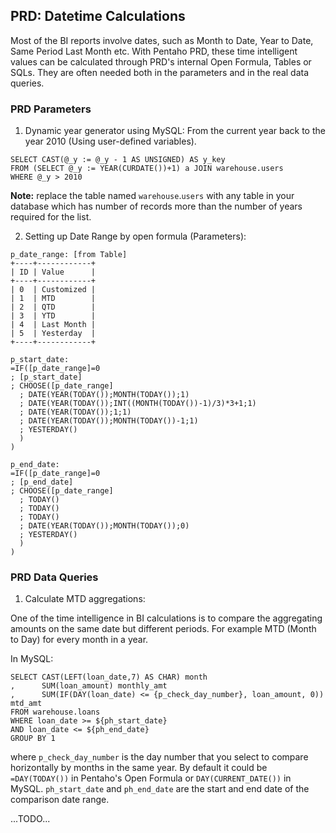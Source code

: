 ## PRD: Datetime Calculations ##

Most of the BI reports involve dates, such as Month to Date, Year to Date, Same Period Last Month etc. 
With Pentaho PRD, these time intelligent values can be calculated through PRD's internal Open Formula, 
Tables or SQLs. They are often needed both in the parameters and in the real data queries. 

### PRD Parameters ###
1. Dynamic year generator using MySQL:
From the current year back to the year 2010 (Using user-defined variables). 
```
SELECT CAST(@_y := @_y - 1 AS UNSIGNED) AS y_key
FROM (SELECT @_y := YEAR(CURDATE())+1) a JOIN warehouse.users
WHERE @_y > 2010
```
**Note:** replace the table named `warehouse`.`users` with any table in your database
which has number of records more than the number of years required for the list.

2. Setting up Date Range by open formula (Parameters): 
```
p_date_range: [from Table]
+----+------------+
| ID | Value      |
+----+------------+
| 0  | Customized |
| 1  | MTD        |
| 2  | QTD        |
| 3  | YTD        |
| 4  | Last Month |
| 5  | Yesterday  |
+----+------------+

p_start_date:
=IF([p_date_range]=0
; [p_start_date]
; CHOOSE([p_date_range]
  ; DATE(YEAR(TODAY());MONTH(TODAY());1)
  ; DATE(YEAR(TODAY());INT((MONTH(TODAY())-1)/3)*3+1;1)
  ; DATE(YEAR(TODAY());1;1)
  ; DATE(YEAR(TODAY());MONTH(TODAY())-1;1)
  ; YESTERDAY()
  )
)

p_end_date:
=IF([p_date_range]=0
; [p_end_date]
; CHOOSE([p_date_range]
  ; TODAY()
  ; TODAY()
  ; TODAY()
  ; DATE(YEAR(TODAY());MONTH(TODAY());0)
  ; YESTERDAY()
  )
)
```

### PRD Data Queries ###

1. Calculate MTD aggregations:

One of the time intelligence in BI calculations is to compare
the aggregating amounts on the same date but different periods. For example
MTD (Month to Day) for every month in a year.

In MySQL:
```
SELECT CAST(LEFT(loan_date,7) AS CHAR) month
,      SUM(loan_amount) monthly_amt
,      SUM(IF(DAY(loan_date) <= {p_check_day_number}, loan_amount, 0)) mtd_amt
FROM warehouse.loans
WHERE loan_date >= ${ph_start_date}
AND loan_date <= ${ph_end_date}
GROUP BY 1
```

where `p_check_day_number` is the day number that you select to compare horizontally by months in the same year.
By default it could be `=DAY(TODAY())` in Pentaho's Open Formula or `DAY(CURRENT_DATE())` in MySQL.
`ph_start_date` and `ph_end_date` are the start and end date of the comparison date range.


...TODO...
